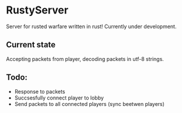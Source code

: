 # RustyServer
Server for rusted warfare written in rust! Currently under development. 
## Current state
Accepting packets from player, decoding packets in utf-8 strings.

## Todo:

- Response to packets
- Succsesfully connect player to lobby
- Send packets to all connected players (sync beetwen players)
